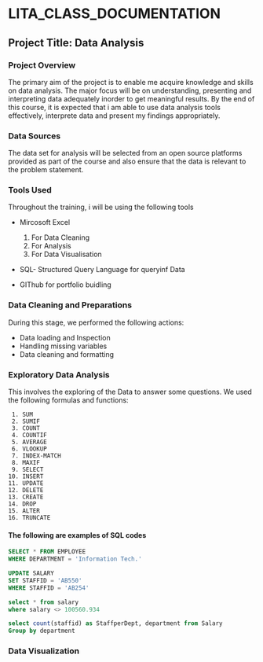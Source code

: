 # LITA_CLASS_DOCUMENTATION
## Project Title: Data Analysis

### Project Overview
The primary aim of the project is to enable me acquire knowledge and skills on data analysis. The major focus will be on understanding, presenting and interpreting data adequately inorder to get meaningful results. By the end of this course, it is expected that i am able to use data analysis tools effectively, interprete data and present my findings appropriately.

### Data Sources
The data set for analysis will be selected from an open source platforms provided as part of the course and also ensure that the data is relevant to the problem statement.

### Tools Used
Throughout the training, i will be using the following tools

- Mircosoft Excel

     1. For Data Cleaning
     2. For Analysis
     3. For Data Visualisation
   
- SQL- Structured Query Language for queryinf Data

- GIThub for portfolio buidling

### Data Cleaning and Preparations
During this stage, we performed the following actions: 

- Data loading and Inspection
- Handling missing variables
- Data cleaning and formatting

### Exploratory Data Analysis
This involves the exploring of the Data to answer some questions. 
We used the following formulas and functions:

     1. SUM
     2. SUMIF
     3. COUNT
     4. COUNTIF
     5. AVERAGE
     6. VLOOKUP
     7. INDEX-MATCH
     8. MAXIF
     9. SELECT
    10. INSERT
    11. UPDATE
    12. DELETE
    13. CREATE
    14. DROP
    15. ALTER
    16. TRUNCATE

#### The following are examples of SQL codes

```SQL
SELECT * FROM EMPLOYEE
WHERE DEPARTMENT = 'Information Tech.'
```

```SQL
UPDATE SALARY
SET STAFFID = 'AB550'
WHERE STAFFID = 'AB254'
```

```SQL
select * from salary
where salary <> 100560.934
```

```SQL
select count(staffid) as StaffperDept, department from Salary
Group by department
```

### Data Visualization




